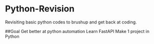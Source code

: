 # Python-Revision
Revisiting basic python codes to brushup and get back at coding.

##Goal 
Get better at python automation 
Learn FastAPI
Make 1 project in Python
